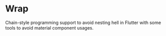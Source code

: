 # Wrap

Chain-style programming support to avoid nesting hell in Flutter
with some tools to avoid material component usages.
